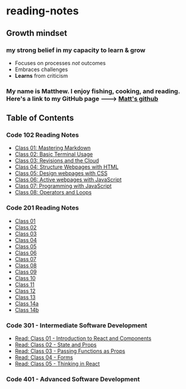 # reading-notes

## Growth mindset

### my strong belief in my capacity to learn & grow

- Focuses on processes *not* outcomes
- Embraces challenges
- **Learns** from criticism

### My name is Matthew. I enjoy fishing, cooking, and reading. Here's a link to my GitHub page ---> [Matt's github](https://github.com/santorsm)

## Table of Contents

### Code 102 Reading Notes

- [Class 01: Mastering Markdown](class-01.md)
- [Class 02: Basic Terminal Usage](class-02.md)
- [Class 03: Revisions and the Cloud](class-03.md)
- [Class 04: Structure Webpages with HTML](class-04.md)
- [Class 05: Design webpages with CSS](class-05.md)
- [Class 06: Active webpages with JavaScript](class-06.md)
- [Class 07: Programming with JavaScript](class-07.md)
- [Class 08: Operators and Loops](class-08.md)

### Code 201 Reading Notes

- [Class 01](201-class-01.md)
- [Class 02](201-class-02.md)
- [Class 03](201-class-03.md)
- [Class 04](201-class-04.md)
- [Class 05](201-class-05.md)
- [Class 06](201-class-06.md)
- [Class 07](201-class-07.md)
- [Class 08](201-class-08.md)
- [Class 09](201-class-09.md)
- [Class 10](201-class-10.md)
- [Class 11](201-class-11.md)
- [Class 12](201-class-12.md)
- [Class 13](201-class-13.md)
- [Class 14a](201-class-14.md)
- [Class 14b](201-class-14b.md)

### Code 301 - Intermediate Software Development

- [Read: Class 01 - Introduction to React and Components](301-read-01.md)
- [Read: Class 02 - State and Props](301-read-02.md)
- [Read: Class 03 - Passing Functions as Props](301-read-03.md)
- [Read: Class 04 - Forms](301-read-04.md)
- [Read: Class 05 - Thinking in React](301-read-05.md)

### Code 401 - Advanced Software Development
